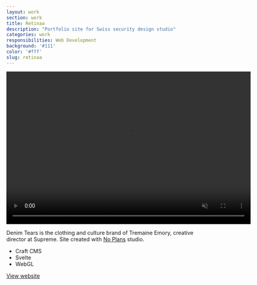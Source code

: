 ```yaml
---
layout: work
section: work
title: Retinaa
description: "Portfolio site for Swiss security design studio"
categories: work
responsibilities: Web Development
background: '#111'
color: '#fff'
slug: retinaa
---
```


<div>
  <video loop muted playsinline id="{{ page.slug }}" class="browser_img" title="{{ page.title }}"
    preload="auto" width="640" height="400" data-setup="{}">
    <source src="{{ site.root }}/work/videos/retinaa.mp4#t=0.1" type='video/mp4'>
  </video>
</div>

<p>
  Denim Tears is the clothing and culture brand of Tremaine Emory, creative director at Supreme. Site created with <a href="https://no-plans.com/" target="_blank">No Plans</a> studio.
</p>

<ul class="tags">
  <li>Craft CMS</li>
  <li>Svelte</li>
  <li>WebGL</li>
</ul>

<a href="https://napopeople.com/" class="button" rel="external">View website</a>
